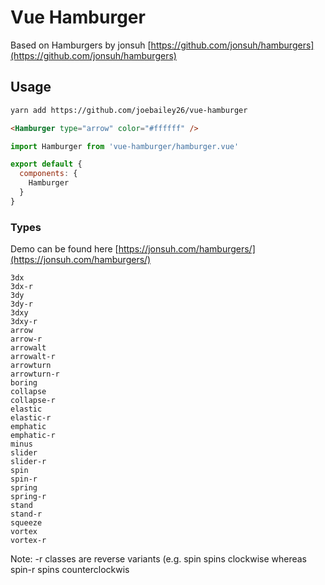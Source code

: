 # Vue Hamburger

Based on Hamburgers by jonsuh [https://github.com/jonsuh/hamburgers](https://github.com/jonsuh/hamburgers)

## Usage

```bash
yarn add https://github.com/joebailey26/vue-hamburger
```

```html
<Hamburger type="arrow" color="#ffffff" />
  ```

```javascript
import Hamburger from 'vue-hamburger/hamburger.vue'

export default {
  components: {
    Hamburger
  }
}
```

### Types

Demo can be found here [https://jonsuh.com/hamburgers/](https://jonsuh.com/hamburgers/)

```
3dx
3dx-r
3dy
3dy-r
3dxy
3dxy-r
arrow
arrow-r
arrowalt
arrowalt-r
arrowturn
arrowturn-r
boring
collapse
collapse-r
elastic
elastic-r
emphatic
emphatic-r
minus
slider
slider-r
spin
spin-r
spring
spring-r
stand
stand-r
squeeze
vortex
vortex-r
```

Note: -r classes are reverse variants (e.g. spin spins clockwise whereas spin-r spins counterclockwis

